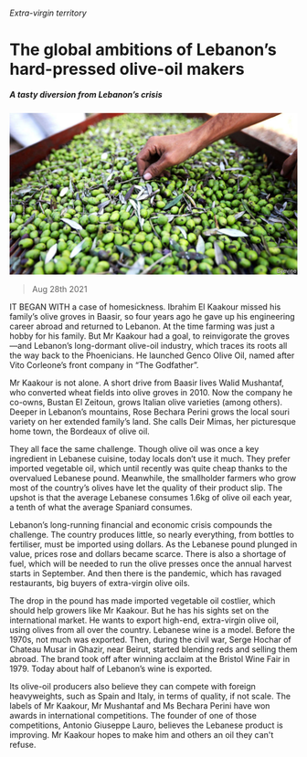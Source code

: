 ###### Extra-virgin territory

# The global ambitions of Lebanon’s hard-pressed olive-oil makers 

##### A tasty diversion from Lebanon’s crisis 

![image](images/20210828_MAP004_0.jpg) 

> Aug 28th 2021 

IT BEGAN WITH a case of homesickness. Ibrahim El Kaakour missed his family’s olive groves in Baasir, so four years ago he gave up his engineering career abroad and returned to Lebanon. At the time farming was just a hobby for his family. But Mr Kaakour had a goal, to reinvigorate the groves—and Lebanon’s long-dormant olive-oil industry, which traces its roots all the way back to the Phoenicians. He launched Genco Olive Oil, named after Vito Corleone’s front company in “The Godfather”.

Mr Kaakour is not alone. A short drive from Baasir lives Walid Mushantaf, who converted wheat fields into olive groves in 2010. Now the company he co-owns, Bustan El Zeitoun, grows Italian olive varieties (among others). Deeper in Lebanon’s mountains, Rose Bechara Perini grows the local souri variety on her extended family’s land. She calls Deir Mimas, her picturesque home town, the Bordeaux of olive oil.


They all face the same challenge. Though olive oil was once a key ingredient in Lebanese cuisine, today locals don’t use it much. They prefer imported vegetable oil, which until recently was quite cheap thanks to the overvalued Lebanese pound. Meanwhile, the smallholder farmers who grow most of the country’s olives have let the quality of their product slip. The upshot is that the average Lebanese consumes 1.6kg of olive oil each year, a tenth of what the average Spaniard consumes.

Lebanon’s long-running financial and economic crisis compounds the challenge. The country produces little, so nearly everything, from bottles to fertiliser, must be imported using dollars. As the Lebanese pound plunged in value, prices rose and dollars became scarce. There is also a shortage of fuel, which will be needed to run the olive presses once the annual harvest starts in September. And then there is the pandemic, which has ravaged restaurants, big buyers of extra-virgin olive oils.

The drop in the pound has made imported vegetable oil costlier, which should help growers like Mr Kaakour. But he has his sights set on the international market. He wants to export high-end, extra-virgin olive oil, using olives from all over the country. Lebanese wine is a model. Before the 1970s, not much was exported. Then, during the civil war, Serge Hochar of Chateau Musar in Ghazir, near Beirut, started blending reds and selling them abroad. The brand took off after winning acclaim at the Bristol Wine Fair in 1979. Today about half of Lebanon’s wine is exported.

Its olive-oil producers also believe they can compete with foreign heavyweights, such as Spain and Italy, in terms of quality, if not scale. The labels of Mr Kaakour, Mr Mushantaf and Ms Bechara Perini have won awards in international competitions. The founder of one of those competitions, Antonio Giuseppe Lauro, believes the Lebanese product is improving. Mr Kaakour hopes to make him and others an oil they can't refuse.

